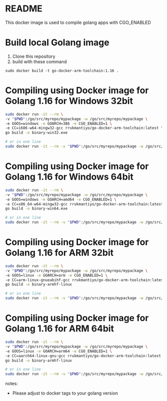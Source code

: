 # README
This docker image is used to compile golang apps with CGO_ENABLED

# Build local Golang image
1. Clone this repository
2. build with these command
```
sudo docker build -t go-docker-arm-toolchain:1.16 .
```

# Compiling using Docker image for Golang 1.16 for Windows 32bit

```bash
sudo docker run -it --rm \
-v "$PWD":/go/src/myrepo/mypackage -w /go/src/myrepo/mypackage \
-e GOOS=windows -e GOARCH=386 -e CGO_ENABLED=1 \
-e CC=i686-w64-mingw32-gcc rrukmantiyo/go-docker-arm-toolchain:latest \
go build -o binary-win32.exe

# or in one line
sudo docker run -it --rm -v "$PWD":/go/src/myrepo/mypackage -w /go/src/myrepo/mypackage -e GOOS=windows -e GOARCH=386 -e CGO_ENABLED=1 -e CC=i686-w64-mingw32-gcc rrukmantiyo/go-docker-arm-toolchain:latest go build -o binary-win32.exe
```

# Compiling using Docker image for Golang 1.16 for Windows 64bit

```bash
sudo docker run -it --rm \
-v "$PWD":/go/src/myrepo/mypackage -w /go/src/myrepo/mypackage \
-e GOOS=windows -e GOARCH=amd64 -e CGO_ENABLED=1 \
-e CC=x86_64-w64-mingw32-gcc rrukmantiyo/go-docker-arm-toolchain:latest \
go build -o binary-win64.exe

# or in one line
sudo docker run -it --rm -v "$PWD":/go/src/myrepo/mypackage -w /go/src/myrepo/mypackage -e GOOS=windows -e GOARCH=amd64 -e CGO_ENABLED=1 -e CC=x86_64-w64-mingw32-gcc rrukmantiyo/go-docker-arm-toolchain:latest go build -o binary-win64.exe
```

# Compiling using Docker image for Golang 1.16 for ARM 32bit

```bash
sudo docker run -it --rm \
-v "$PWD":/go/src/myrepo/mypackage -w /go/src/myrepo/mypackage \
-e GOOS=linux -e GOARCH=arm -e CGO_ENABLED=1 \
-e CC=arm-linux-gnueabihf-gcc rrukmantiyo/go-docker-arm-toolchain:latest \
go build -o binary-armhf-linux

# or in one line
sudo docker run -it --rm -v "$PWD":/go/src/myrepo/mypackage -w /go/src/myrepo/mypackage -e GOOS=linux -e GOARCH=arm -e CGO_ENABLED=1 -e CC=arm-linux-gnueabihf-gcc rrukmantiyo/go-docker-arm-toolchain:latest go build -o binary-armhf-linux
```

# Compiling using Docker image for Golang 1.16 for ARM 64bit

```bash
sudo docker run -it --rm \
-v "$PWD":/go/src/myrepo/mypackage -w /go/src/myrepo/mypackage \
-e GOOS=linux -e GOARCH=arm64 -e CGO_ENABLED=1 \
-e CC=aarch64-linux-gnu-gcc rrukmantiyo/go-docker-arm-toolchain:latest \
go build -o binary-armhf-linux

# or in one line
sudo docker run -it --rm -v "$PWD":/go/src/myrepo/mypackage -w /go/src/myrepo/mypackage -e GOOS=linux -e GOARCH=arm64 -e CGO_ENABLED=1 -e CC=aarch64-linux-gnu-gcc rrukmantiyo/go-docker-arm-toolchain:latest go build -o binary-armhf-linux
```

notes:
- Please adjust to docker tags to your golang version

